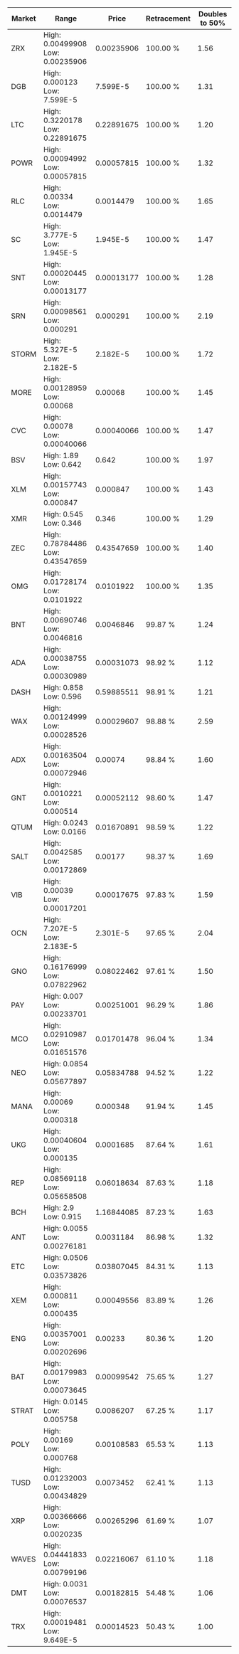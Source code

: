 | Market | Range | Price| Retracement | Doubles to 50% |
| --- | --- | --- | --- | --- |
| ZRX | High: 0.00499908<br />Low: 0.00235906 | 0.00235906 | 100.00 % | 1.56 |
| DGB | High: 0.000123<br />Low: 7.599E-5 | 7.599E-5 | 100.00 % | 1.31 |
| LTC | High: 0.3220178<br />Low: 0.22891675 | 0.22891675 | 100.00 % | 1.20 |
| POWR | High: 0.00094992<br />Low: 0.00057815 | 0.00057815 | 100.00 % | 1.32 |
| RLC | High: 0.00334<br />Low: 0.0014479 | 0.0014479 | 100.00 % | 1.65 |
| SC | High: 3.777E-5<br />Low: 1.945E-5 | 1.945E-5 | 100.00 % | 1.47 |
| SNT | High: 0.00020445<br />Low: 0.00013177 | 0.00013177 | 100.00 % | 1.28 |
| SRN | High: 0.00098561<br />Low: 0.000291 | 0.000291 | 100.00 % | 2.19 |
| STORM | High: 5.327E-5<br />Low: 2.182E-5 | 2.182E-5 | 100.00 % | 1.72 |
| MORE | High: 0.00128959<br />Low: 0.00068 | 0.00068 | 100.00 % | 1.45 |
| CVC | High: 0.00078<br />Low: 0.00040066 | 0.00040066 | 100.00 % | 1.47 |
| BSV | High: 1.89<br />Low: 0.642 | 0.642 | 100.00 % | 1.97 |
| XLM | High: 0.00157743<br />Low: 0.000847 | 0.000847 | 100.00 % | 1.43 |
| XMR | High: 0.545<br />Low: 0.346 | 0.346 | 100.00 % | 1.29 |
| ZEC | High: 0.78784486<br />Low: 0.43547659 | 0.43547659 | 100.00 % | 1.40 |
| OMG | High: 0.01728174<br />Low: 0.0101922 | 0.0101922 | 100.00 % | 1.35 |
| BNT | High: 0.00690746<br />Low: 0.0046816 | 0.0046846 | 99.87 % | 1.24 |
| ADA | High: 0.00038755<br />Low: 0.00030989 | 0.00031073 | 98.92 % | 1.12 |
| DASH | High: 0.858<br />Low: 0.596 | 0.59885511 | 98.91 % | 1.21 |
| WAX | High: 0.00124999<br />Low: 0.00028526 | 0.00029607 | 98.88 % | 2.59 |
| ADX | High: 0.00163504<br />Low: 0.00072946 | 0.00074 | 98.84 % | 1.60 |
| GNT | High: 0.0010221<br />Low: 0.000514 | 0.00052112 | 98.60 % | 1.47 |
| QTUM | High: 0.0243<br />Low: 0.0166 | 0.01670891 | 98.59 % | 1.22 |
| SALT | High: 0.0042585<br />Low: 0.00172869 | 0.00177 | 98.37 % | 1.69 |
| VIB | High: 0.00039<br />Low: 0.00017201 | 0.00017675 | 97.83 % | 1.59 |
| OCN | High: 7.207E-5<br />Low: 2.183E-5 | 2.301E-5 | 97.65 % | 2.04 |
| GNO | High: 0.16176999<br />Low: 0.07822962 | 0.08022462 | 97.61 % | 1.50 |
| PAY | High: 0.007<br />Low: 0.00233701 | 0.00251001 | 96.29 % | 1.86 |
| MCO | High: 0.02910987<br />Low: 0.01651576 | 0.01701478 | 96.04 % | 1.34 |
| NEO | High: 0.0854<br />Low: 0.05677897 | 0.05834788 | 94.52 % | 1.22 |
| MANA | High: 0.00069<br />Low: 0.000318 | 0.000348 | 91.94 % | 1.45 |
| UKG | High: 0.00040604<br />Low: 0.000135 | 0.0001685 | 87.64 % | 1.61 |
| REP | High: 0.08569118<br />Low: 0.05658508 | 0.06018634 | 87.63 % | 1.18 |
| BCH | High: 2.9<br />Low: 0.915 | 1.16844085 | 87.23 % | 1.63 |
| ANT | High: 0.0055<br />Low: 0.00276181 | 0.0031184 | 86.98 % | 1.32 |
| ETC | High: 0.0506<br />Low: 0.03573826 | 0.03807045 | 84.31 % | 1.13 |
| XEM | High: 0.000811<br />Low: 0.000435 | 0.00049556 | 83.89 % | 1.26 |
| ENG | High: 0.00357001<br />Low: 0.00202696 | 0.00233 | 80.36 % | 1.20 |
| BAT | High: 0.00179983<br />Low: 0.00073645 | 0.00099542 | 75.65 % | 1.27 |
| STRAT | High: 0.0145<br />Low: 0.005758 | 0.0086207 | 67.25 % | 1.17 |
| POLY | High: 0.00169<br />Low: 0.000768 | 0.00108583 | 65.53 % | 1.13 |
| TUSD | High: 0.01232003<br />Low: 0.00434829 | 0.0073452 | 62.41 % | 1.13 |
| XRP | High: 0.00366666<br />Low: 0.0020235 | 0.00265296 | 61.69 % | 1.07 |
| WAVES | High: 0.04441833<br />Low: 0.00799196 | 0.02216067 | 61.10 % | 1.18 |
| DMT | High: 0.0031<br />Low: 0.00076537 | 0.00182815 | 54.48 % | 1.06 |
| TRX | High: 0.00019481<br />Low: 9.649E-5 | 0.00014523 | 50.43 % | 1.00 |
